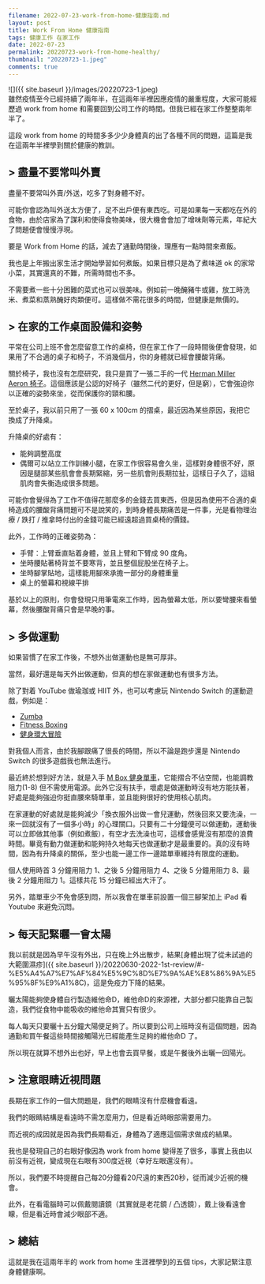 ```yaml
---
filename: 2022-07-23-work-from-home-健康指南.md
layout: post
title: Work From Home 健康指南
tags: 健康工作 在家工作
date: 2022-07-23
permalink: 20220723-work-from-home-healthy/
thumbnail: "20220723-1.jpeg"
comments: true
---
```


![]({{ site.baseurl }}/images/20220723-1.jpeg)  
雖然疫情至今已經持續了兩年半，在這兩年半裡因應疫情的嚴重程度，大家可能經歷過 work from home 和需要回到公司工作的時間。但我已經在家工作整整兩年半了。

這段 work from home 的時間多多少少身體真的出了各種不同的問題，這篇是我在這兩年半裡學到關於健康的教訓。

## > 盡量不要常叫外賣

盡量不要常叫外賣/外送，吃多了對身體不好。

可能你會認為叫外送太方便了，足不出戶便有東西吃。可是如果每一天都吃在外的食物，由於店家為了謀利和使得食物美味，很大機會會加了增味劑等元素，年紀大了問題便會慢慢浮現。

要是 Work from Home 的話，減去了通勤時間後，理應有一點時間來煮飯。

我也是上年搬出家生活才開始學習如何煮飯。如果目標只是為了煮味道 ok 的家常小菜，其實還真的不難，所需時間也不多。

不需要煮一些十分困難的菜式也可以很美味。例如前一晚醃豬牛或雞，放工時洗米、煮菜和蒸熟醃好肉類便可。這樣做不需花很多的時間，但健康是無價的。

## > 在家的工作桌面設備和姿勢

平常在公司上班不會怎麼留意工作的桌椅，但在家工作了一段時間後便會發現，如果用了不合適的桌子和椅子，不消幾個月，你的身體就已經會腰酸背痛。

關於椅子，我也沒有怎麼研究，我只是買了一張二手的一代 [Herman Miller Aeron 椅子](https://www.hermanmiller.hk/collections/aeron-chairs/)。這個應該是公認的好椅子（雖然二代的更好，但是窮），它會強迫你以正確的姿勢來坐，從而保護你的頸和腰。

至於桌子，我以前只用了一張 60 x 100cm 的摺桌，最近因為某些原因，我把它換成了升降桌。

升降桌的好處有：

* 能夠調整高度
* 偶爾可以站立工作訓練小腿，在家工作很容易會久坐，這樣對身體很不好，原因是腿部某些肌會會長期緊縮，另一些肌會則長期拉扯，這樣日子久了，這組肌肉會失衡造成很多問題。

可能你會覺得為了工作不值得花那麼多的金錢去買東西，但是因為使用不合適的桌椅造成的腰酸背痛問題可不是說笑的，到時身體長期痛苦是一件事，光是看物理治療 / 跌打 / 推拿時付出的金錢可能已經遠超過買桌椅的價錢。

此外，工作時的正確姿勢為：

* 手臂：上臂垂直貼着身體，並且上臂和下臂成 90 度角。
* 坐時腰貼著椅背並不要寒背，並且整個屁股坐在椅子上。
* 坐時腳掌貼地，這樣能用腳來承擔一部分的身體重量
* 桌上的螢幕和視線平排

基於以上的原則，你會發現只用筆電來工作時，因為螢幕太低，所以要彎腰來看螢幕，然後腰酸背痛只會是早晚的事。


## > 多做運動

如果習慣了在家工作後，不想外出做運動也是無可厚非。

當然，最好還是每天外出做運動，但真的想在家做運動也有很多方法。

除了對着 YouTube 做瑜珈或 HIIT 外，也可以考慮玩 Nintendo Switch 的運動遊戲，例如是：

* [Zumba](https://store.nintendo.com.hk/70010000028393)
* [Fitness Boxing](https://store.nintendo.com.hk/catalogsearch/result/?q=fitness+boxing)
* [健身環大冒險](https://ringfitadventure.nintendo.com/)

對我個人而言，由於我腳跟痛了很長的時間，所以不論是跑步還是 Nintendo Switch 的很多遊戲我也無法進行。

最近終於想到好方法，就是入手 [M Box 健身單車](https://www.hkdirectsport.com/products/merach-m-box-exercise-bike?gclid=EAIaIQobChMI1-7TtffI-AIVQUYrCh1dgw6GEAAYASAAEgJ70PD_BwE)，它能摺合不佔空間，也能調教阻力(1-8) 但不需使用電源。此外它沒有扶手，壞處是做運動時沒有地方能扶著，好處是能夠強迫你挺直腰來騎單車，並且能夠很好的使用核心肌肉。

在家運動的好處就是能夠減少「換衣服外出做一會兒運動，然後回來又要洗澡，一來一回就沒有了一個多小時」的心理關口。只要有二十分鐘便可以做運動，運動後可以立即做其他事（例如煮飯），有空才去洗澡也可，這樣會感覺沒有那麼的浪費時間。畢竟有動力做運動和能夠持久地每天也做運動才是最重要的。真的沒有時間，因為有升降桌的關係，至少也能一邊工作一邊踏單車維持有限度的運動。

個人使用時首 3 分鐘用阻力 1、之後 5 分鐘用阻力 4、之後 5 分鐘用阻力 8、最後 2 分鐘用阻力 1。這樣共花 15 分鐘已經出大汗了。

另外，踏單車少不免會感到悶，所以我會在單車前設置一個三腳架加上 iPad 看 Youtube 來避免沉悶。


## > 每天記緊曬一會太陽

我以前就是因為早午沒有外出，只在晚上外出散步，結果[身體出現了從未試過的大範圍濕疹]({{ site.baseurl }}/20220630-2022-1st-review/#-%E5%A4%A7%E7%AF%84%E5%9C%8D%E7%9A%AE%E8%86%9A%E5%95%8F%E9%A1%8C)，這是免疫力下降的結果。

曬太陽能夠使身體自行製造維他命D，維他命D的來源裡，大部分都只能靠自己製造，我們從食物中能吸收的維他命其實只有很少。

每人每天只要曬十五分鐘大陽便足夠了。所以要到公司上班時沒有這個問題，因為通勤和買午餐這些時間接觸陽光已經能產生足夠的維他命D 了。

所以現在就算不想外出也好，早上也會去買早餐，或是午餐後外出曬一回陽光。

## > 注意眼睛近視問題

長期在家工作的一個大問題是，我們的眼睛沒有什麼機會看遠。

我們的眼睛結構是看遠時不需怎麼用力，但是看近時眼部需要用力。

而近視的成因就是因為我們長期看近，身體為了適應這個需求做成的結果。

我也是發現自己的右眼好像因為 work from home 變得差了很多，事實上我由以前沒有近視，變成現在右眼有300度近視（幸好左眼還沒有）。

所以，我們要不時提醒自己每20分鐘看20尺遠的東西20秒，從而減少近視的機會。

此外，在看電腦時可以佩戴閱讀鏡（其實就是老花鏡 / 凸透鏡），戴上後看遠會矇，但是看近時會減少眼部不適。

## > 總結

這就是我在這兩年半的 work from home 生涯裡學到的五個 tips，大家記緊注意身體健康啊。
